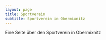 ```yaml
---
layout: page
title: Sportverein
subtitle: Sportverein in Obermixnitz
---
```


Eine Seite über den Sportverein in Obermixnitz
